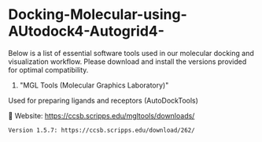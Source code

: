 # Docking-Molecular-using-AUtodock4-Autogrid4-
Below is a list of essential software tools used in our molecular docking and visualization workflow. Please download and install the versions provided for optimal compatibility.



1. "MGL Tools (Molecular Graphics Laboratory)"

Used for preparing ligands and receptors (AutoDockTools)

🔗 Website: https://ccsb.scripps.edu/mgltools/downloads/

    Version 1.5.7: https://ccsb.scripps.edu/download/262/
    

